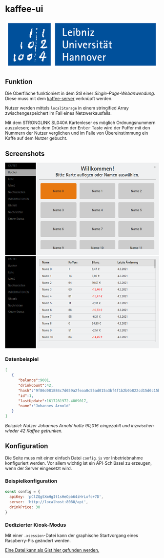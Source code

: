 # kaffee-ui

<p align="center">
<img src="logos/luh-4c.svg" alt="Leibniz Universität Hannover" width="500px">
</p>

## Funktion

Die Oberfläche funktioniert in dem Stil einer _Single-Page-Webanwendung_. Diese muss mit dem [kaffee-server](https://github.com/j0hax/kaffee-server) verknüpft werden.

Nutzer werden mittels `localStorage` in einem stringified Array zwischengespeichert im Fall eines Netzwerkausfalls.

Mit dem STRONGLINK SL040A Kartenleser es möglich Ordnungsnummern auszulesen; nach dem Drücken der <kbd>Enter</kbd> Taste wird der Puffer mit den Nummern der Nutzer verglichen und im Falle von Übereinstimmung ein Kaffe auf dem Nutzer gebucht.

## Screenshots
![screenshot](screenshots/main.png "Zweiter Screenshot")
![screenshot](screenshots/list.png "Übersicht der Konten")

### Datenbeispiel
```json
[
   {
      "balance":9001,
      "drinkCount":42,
      "hash":"9f86d081884c7d659a2feaa0c55ad015a3bf4f1b2b0b822cd15d6c15b0f00a08",
      "id":1,
      "lastUpdate":1617281972.4809017,
      "name":"Johannes Arnold"
   }
]
```
*Beispiel: Nutzer Johannes Arnold hatte 90,01€ eingezahlt und inzwischen wieder 42 Kaffee getrunken.*

## Konfiguration

Die Seite muss mit einer einfach Datei `config.js` vor Inbetriebnahme konfiguriert werden. Vor allem wichtig ist ein API-Schlüssel zu erzeugen, wenn der Server eingesetzt wird.

### Beispielkonfiguration
```javascript
const config = {
  apiKey: 'pClZQgSXmHgIt1sHeOpb64iHrLxfc+7D',
  server: 'http://localhost:8080/api',
  drinkPrice: 30
}
```
### Dedizierter Kiosk-Modus

Mit einer `.xsession`-Datei kann der graphische Startvorgang eines Raspberry-Pis geändert werden.

[Eine Datei kann als Gist hier gefunden werden.](https://gist.github.com/j0hax/abb4f5156569687216945e35b86f475a)
